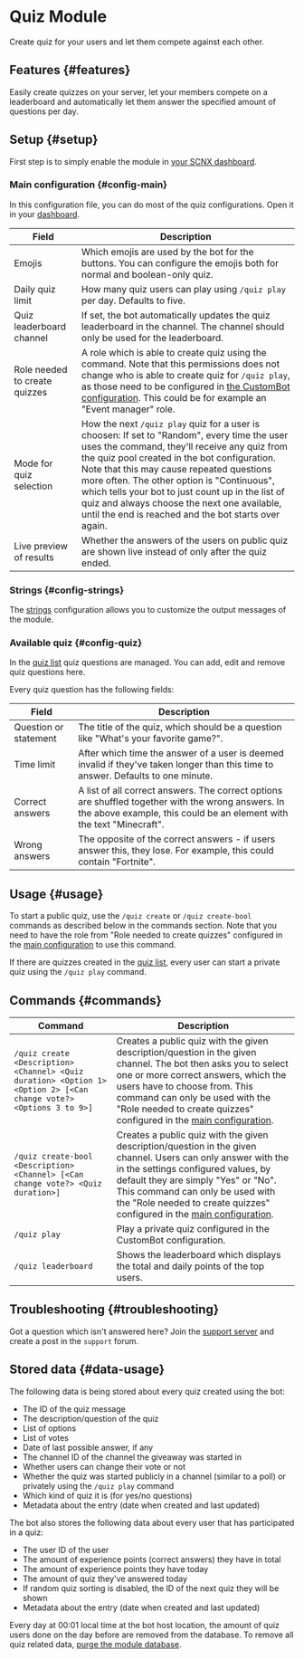 # Quiz Module

Create quiz for your users and let them compete against each other.

<ModuleOverview moduleName="quiz" />

## Features {#features}
Easily create quizzes on your server, let your members compete on a leaderboard and automatically let them answer the specified amount of questions per day.

## Setup {#setup}

First step is to simply enable the module in [your SCNX dashboard](https://scnx.app/glink?page=bot/modules?query=quiz&ref=scnx-app-docs).

### Main configuration {#config-main}

In this configuration file, you can do most of the quiz configurations.
Open it in your [dashboard](https://scnx.app/glink?page=bot/configuration?file=quiz%7Cconfig).

| Field                         | Description                                                                                                                                                                                                                                                                                                                                                                                                                                         |
|-------------------------------|-----------------------------------------------------------------------------------------------------------------------------------------------------------------------------------------------------------------------------------------------------------------------------------------------------------------------------------------------------------------------------------------------------------------------------------------------------|
| Emojis                        | Which emojis are used by the bot for the buttons. You can configure the emojis both for normal and boolean-only quiz.                                                                                                                                                                                                                                                                                                                               |
| Daily quiz limit              | How many quiz users can play using `/quiz play` per day. Defaults to five.                                                                                                                                                                                                                                                                                                                                                                          |
| Quiz leaderboard channel      | If set, the bot automatically updates the quiz leaderboard in the channel. The channel should only be used for the leaderboard.                                                                                                                                                                                                                                                                                                                     |
| Role needed to create quizzes | A role which is able to create quiz using the command. Note that this permissions does not change who is able to create quiz for `/quiz play`, as those need to be configured in [the CustomBot configuration](#config-quiz). This could be for example an "Event manager" role.                                                                                                                                                                    |
| Mode for quiz selection       | How the next `/quiz play` quiz for a user is choosen: If set to "Random", every time the user uses the command, they'll receive any quiz from the quiz pool created in the bot configuration. Note that this may cause repeated questions more often. The other option is "Continuous", which tells your bot to just count up in the list of quiz and always choose the next one available, until the end is reached and the bot starts over again. |
| Live preview of results       | Whether the answers of the users on public quiz are shown live instead of only after the quiz ended.                                                                                                                                                                                                                                                                                                                                                |

### Strings {#config-strings}

The [strings](https://scnx.app/glink?page=bot/configuration?file=quiz%7Cstrings) configuration allows you to customize the output messages of the module.

### Available quiz {#config-quiz}

In the [quiz list](https://scnx.app/glink?page=bot/configuration?file=quiz%7CquizList) quiz questions are managed. You can add, edit and remove quiz questions here.

Every quiz question has the following fields:

| Field                 | Description                                                                                                                                                                |
|-----------------------|----------------------------------------------------------------------------------------------------------------------------------------------------------------------------|
| Question or statement | The title of the quiz, which should be a question like "What's your favorite game?".                                                                                       |
| Time limit            | After which time the answer of a user is deemed invalid if they've taken longer than this time to answer. Defaults to one minute.                                          |
| Correct answers       | A list of all correct answers. The correct options are shuffled together with the wrong answers. In the above example, this could be an element with the text "Minecraft". |
| Wrong answers         | The opposite of the correct answers - if users answer this, they lose. For example, this could contain "Fortnite".                                                         |

## Usage {#usage}

To start a public quiz, use the `/quiz create` or `/quiz create-bool` commands as described below in the commands section.
Note that you need to have the role from "Role needed to create quizzes" configured in the [main configuration](#config-main) to use this command.

If there are quizzes created in the [quiz list](#config-quiz), every user can start a private quiz using the `/quiz play` command.

## Commands {#commands}

<SlashCommandExplanation />

| Command                                                                                                            | Description                                                                                                                                                                                                                                                                                                              |
|--------------------------------------------------------------------------------------------------------------------|--------------------------------------------------------------------------------------------------------------------------------------------------------------------------------------------------------------------------------------------------------------------------------------------------------------------------|
| `/quiz create <Description> <Channel> <Quiz duration> <Option 1> <Option 2> [<Can change vote?> <Options 3 to 9>]` | Creates a public quiz with the given description/question in the given channel. The bot then asks you to select one or more correct answers, which the users have to choose from. This command can only be used with the "Role needed to create quizzes" configured in the [main configuration](#config-main).           |
| `/quiz create-bool <Description> <Channel> [<Can change vote?> <Quiz duration>]`                                   | Creates a public quiz with the given description/question in the given channel. Users can only answer with the in the settings configured values, by default they are simply "Yes" or "No". This command can only be used with the "Role needed to create quizzes" configured in the [main configuration](#config-main). |
| `/quiz play`                                                                                                       | Play a private quiz configured in the CustomBot configuration.                                                                                                                                                                                                                                                           |
| `/quiz leaderboard`                                                                                                | Shows the leaderboard which displays the total and daily points of the top users.                                                                                                                                                                                                                                        |

## Troubleshooting {#troubleshooting}

Got a question which isn't answered here? Join the [support server](https://scootk.it/dc) and create a post in the `support` forum.

## Stored data {#data-usage}

The following data is being stored about every quiz created using the bot:

* The ID of the quiz message
* The description/question of the quiz
* List of options
* List of votes
* Date of last possible answer, if any
* The channel ID of the channel the giveaway was started in
* Whether users can change their vote or not
* Whether the quiz was started publicly in a channel (similar to a poll) or privately using the `/quiz play` command
* Which kind of quiz it is (for yes/no questions)
* Metadata about the entry (date when created and last updated)

The bot also stores the following data about every user that has participated in a quiz:
* The user ID of the user
* The amount of experience points (correct answers) they have in total
* The amount of experience points they have today
* The amount of quiz they've answered today
* If random quiz sorting is disabled, the ID of the next quiz they will be shown
* Metadata about the entry (date when created and last updated)

Every day at 00:01 local time at the bot host location, the amount of quiz users done on the day before are removed from the database.
To remove all quiz related data, [purge the module database](./../../additional-features#reset-module-database).
